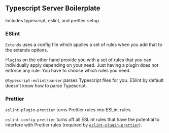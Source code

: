 ## Typescript Server Boilerplate

Includes typescript, eslint, and prettier setup.

### ESlint
`Extends` uses a config file which applies a set of rules when you add that to the extends options. 

`Plugins` on the other hand provide you with a set of rules that you can individually apply depending on your need. Just having a plugin does not enforce any rule. You have to choose which rules you need.

`@typescript-eslint/parser` parses Typescript files for you. ESlint by default doesn't know how to parse Typescript.

### Prettier
`eslint-plugin-prettier` turns Prettier rules into ESLint rules.

`eslint-config-prettier` turns off all ESLint rules that have the potential to interfere with Prettier rules (required by [`eslint-plugin-prettier`](https://github.com/prettier/eslint-plugin-prettier#recommended-configuration)).

